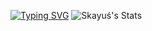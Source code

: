 [![Typing SVG](https://readme-typing-svg.herokuapp.com?color=%2336BCF7&duration=3000&height=73&lines=Python+-+Developer;JavaScript+-+50%25+Learned;Java+-+Learning)](https://git.io/typing-svg)
![Skayuś's Stats](https://github-readme-stats.vercel.app/api?username=skayus&show_icons=true&theme=midnight-purple&border_radius=30)
